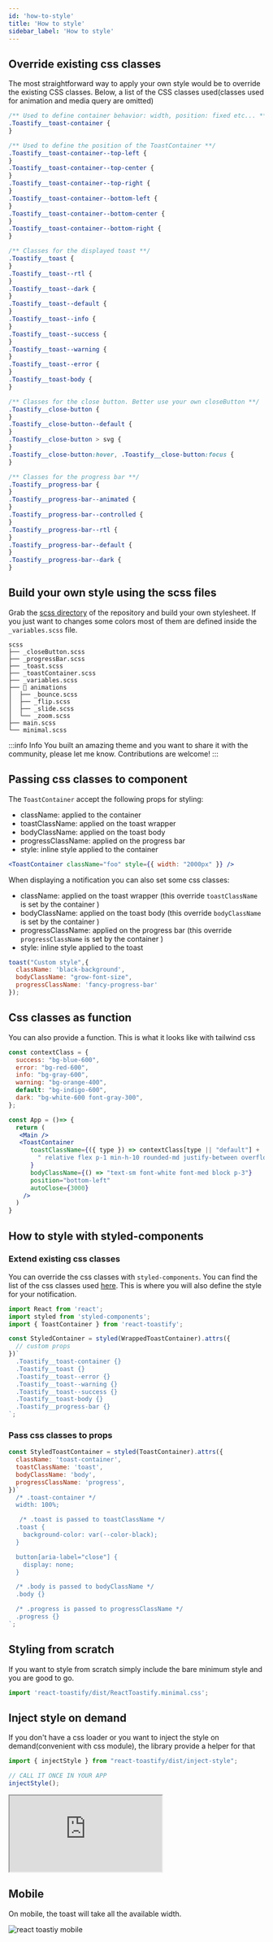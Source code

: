 ```yaml
---
id: 'how-to-style'
title: 'How to style'
sidebar_label: 'How to style'
---
```


## Override existing css classes

The most straightforward way to apply your own style would be to override the existing CSS classes. Below, a list of the CSS classes used(classes used for animation and media query are omitted)

```css
/** Used to define container behavior: width, position: fixed etc... **/
.Toastify__toast-container {
}

/** Used to define the position of the ToastContainer **/
.Toastify__toast-container--top-left {
}
.Toastify__toast-container--top-center {
}
.Toastify__toast-container--top-right {
}
.Toastify__toast-container--bottom-left {
}
.Toastify__toast-container--bottom-center {
}
.Toastify__toast-container--bottom-right {
}

/** Classes for the displayed toast **/
.Toastify__toast {
}
.Toastify__toast--rtl {
}
.Toastify__toast--dark {
}
.Toastify__toast--default {
}
.Toastify__toast--info {
}
.Toastify__toast--success {
}
.Toastify__toast--warning {
}
.Toastify__toast--error {
}
.Toastify__toast-body {
}

/** Classes for the close button. Better use your own closeButton **/
.Toastify__close-button {
}
.Toastify__close-button--default {
}
.Toastify__close-button > svg {
}
.Toastify__close-button:hover, .Toastify__close-button:focus {
}

/** Classes for the progress bar **/
.Toastify__progress-bar {
}
.Toastify__progress-bar--animated {
}
.Toastify__progress-bar--controlled {
}
.Toastify__progress-bar--rtl {
}
.Toastify__progress-bar--default {
}
.Toastify__progress-bar--dark {
}
```

## Build your own style using the scss files

Grab the [scss directory](https://github.com/fkhadra/react-toastify/tree/master/scss) of the repository and build your own stylesheet. If you just want to changes some colors most of them are defined inside the `_variables.scss` file.

```
scss
├── _closeButton.scss
├── _progressBar.scss
├── _toast.scss
├── _toastContainer.scss
├── _variables.scss
├── 📁 animations
│  ├── _bounce.scss
│  ├── _flip.scss
│  ├── _slide.scss
│  └── _zoom.scss
├── main.scss
└── minimal.scss
```

:::info Info
  You built an amazing theme and you want to share it with the community, please let me know. Contributions are welcome!
:::

## Passing css classes to component

The `ToastContainer` accept the following props for styling:

- className: applied to the container
- toastClassName: applied on the toast wrapper
- bodyClassName: applied on the toast body
- progressClassName: applied on the progress bar
- style: inline style applied to the container

```jsx
<ToastContainer className="foo" style={{ width: "2000px" }} />
```

When displaying a notification you can also set some css classes:

- className: applied on the toast wrapper (this override `toastClassName` is set by the container )
- bodyClassName: applied on the toast body (this override `bodyClassName` is set by the container )
- progressClassName: applied on the progress bar (this override `progressClassName` is set by the container )
- style: inline style applied to the toast

```jsx
toast("Custom style",{
  className: 'black-background',
  bodyClassName: "grow-font-size",
  progressClassName: 'fancy-progress-bar'
});
```

## Css classes as function

You can also provide a function. This is what it looks like with tailwind css

```jsx
const contextClass = {
  success: "bg-blue-600",
  error: "bg-red-600",
  info: "bg-gray-600",
  warning: "bg-orange-400",
  default: "bg-indigo-600",
  dark: "bg-white-600 font-gray-300",
};

const App = ()=> {
  return (
   <Main />
   <ToastContainer
      toastClassName={({ type }) => contextClass[type || "default"] + 
        " relative flex p-1 min-h-10 rounded-md justify-between overflow-hidden cursor-pointer"
      }
      bodyClassName={() => "text-sm font-white font-med block p-3"}
      position="bottom-left"
      autoClose={3000}
    />
  )
}
```

## How to style with styled-components

### Extend existing css classes

You can override the css classes with `styled-components`. You can find the list of the css classes used [here](react-toastify/how-to-style#override-existing-css-classes). This is where you will also define the style for your notification.

```jsx
import React from 'react';
import styled from 'styled-components';
import { ToastContainer } from 'react-toastify';

const StyledContainer = styled(WrappedToastContainer).attrs({
  // custom props
})`
  .Toastify__toast-container {}
  .Toastify__toast {}
  .Toastify__toast--error {}
  .Toastify__toast--warning {}
  .Toastify__toast--success {}
  .Toastify__toast-body {}
  .Toastify__progress-bar {}
`;

```

### Pass css classes to props 

```jsx
const StyledToastContainer = styled(ToastContainer).attrs({
  className: 'toast-container',
  toastClassName: 'toast',
  bodyClassName: 'body',
  progressClassName: 'progress',
})`
  /* .toast-container */
  width: 100%;

   /* .toast is passed to toastClassName */
  .toast {
    background-color: var(--color-black);
  }

  button[aria-label="close"] {
    display: none;
  }

  /* .body is passed to bodyClassName */
  .body {}

  /* .progress is passed to progressClassName */
  .progress {}
`;
```

## Styling from scratch

If you want to style from scratch simply include the bare minimum style and you are good to go.

```jsx
import 'react-toastify/dist/ReactToastify.minimal.css';
```

## Inject style on demand

If you don't have a css loader or you want to inject the style on demand(convenient with css module), the library provide a helper for that

```js
import { injectStyle } from "react-toastify/dist/inject-style";

// CALL IT ONCE IN YOUR APP
injectStyle();
```

<iframe src="https://codesandbox.io/embed/react-toastify-inject-style-qfg0l?fontsize=14&hidenavigation=1&theme=dark&view=preview"
     style={
       {
            width:"100%",
            height: "500px",
            border:0,
          borderRadius: "4px",
          overflow:"hidden"
       }
     }
     title="react-toastify-inject-style"
     allow="accelerometer; ambient-light-sensor; camera; encrypted-media; geolocation; gyroscope; hid; microphone; midi; payment; usb; vr; xr-spatial-tracking"
     sandbox="allow-forms allow-modals allow-popups allow-presentation allow-same-origin allow-scripts"
   ></iframe>

## Mobile

On mobile, the toast will take all the available width.

![react toastiy mobile](https://user-images.githubusercontent.com/5574267/28754040-ae7195ea-753d-11e7-86e1-f23c5e6bc531.gif)
